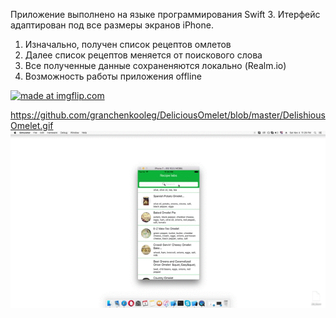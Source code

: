 
 Приложение выполнено на языке программирования Swift 3. Итерфейс адаптирован под все размеры экранов iPhone.
1. Изначально, получен список рецептов омлетов
2. Далее список рецептов меняется от поискового слова
3. Все полученные данные сохраненяются локально (Realm.io)
4. Возможность работы приложения offline

<a href="https://imgflip.com/gif/1yrvu4"><img src="https://i.imgflip.com/1yrvu4.gif" title="made at imgflip.com"/></a>

https://github.com/granchenkooleg/DeliciousOmelet/blob/master/DelishiousOmelet.gif
![Alt text](https://github.com/granchenkooleg/DeliciousOmelet/blob/master/DelishiousOmelet.gif?raw=true "DeliciousOmelet")


